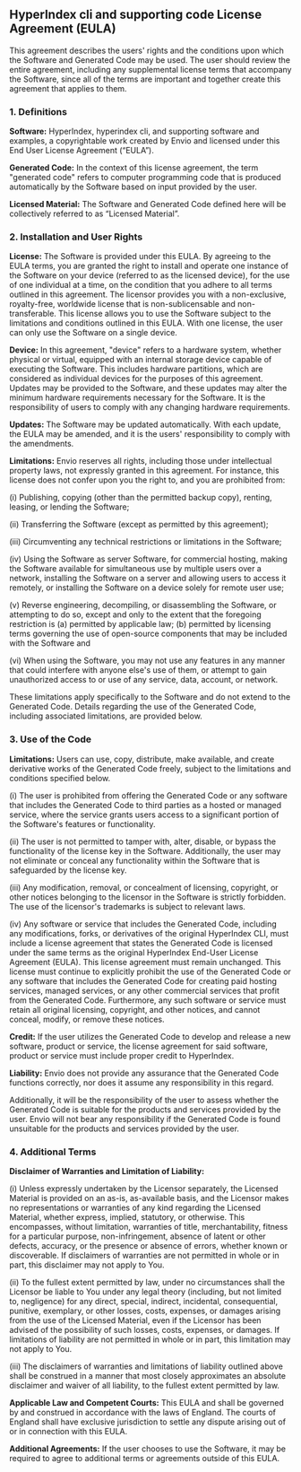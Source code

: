 ## HyperIndex cli and supporting code License Agreement (EULA)

This agreement describes the users' rights and the conditions upon which the Software and Generated Code may be used. The user should review the entire agreement, including any supplemental license terms that accompany the Software, since all of the terms are important and together create this agreement that applies to them.

### 1. Definitions

**Software:** HyperIndex, hyperindex cli, and supporting software and examples, a copyrightable work created by Envio and licensed under this End User License Agreement (“EULA”).

**Generated Code:** In the context of this license agreement, the term "generated code" refers to computer programming code that is produced automatically by the Software based on input provided by the user.

**Licensed Material:** The Software and Generated Code defined here will be collectively referred to as “Licensed Material”.

### 2. Installation and User Rights

**License:** The Software is provided under this EULA. By agreeing to the EULA terms, you are granted the right to install and operate one instance of the Software on your device (referred to as the licensed device), for the use of one individual at a time, on the condition that you adhere to all terms outlined in this agreement.
The licensor provides you with a non-exclusive, royalty-free, worldwide license that is non-sublicensable and non-transferable. This license allows you to use the Software subject to the limitations and conditions outlined in this EULA.
With one license, the user can only use the Software on a single device.

**Device:** In this agreement, "device" refers to a hardware system, whether physical or virtual, equipped with an internal storage device capable of executing the Software. This includes hardware partitions, which are considered as individual devices for the purposes of this agreement. Updates may be provided to the Software, and these updates may alter the minimum hardware requirements necessary for the Software. It is the responsibility of users to comply with any changing hardware requirements.

**Updates:** The Software may be updated automatically. With each update, the EULA may be amended, and it is the users' responsibility to comply with the amendments.

**Limitations:** Envio reserves all rights, including those under intellectual property laws, not expressly granted in this agreement. For instance, this license does not confer upon you the right to, and you are prohibited from:

(i) Publishing, copying (other than the permitted backup copy), renting, leasing, or lending the Software;

(ii) Transferring the Software (except as permitted by this agreement);

(iii) Circumventing any technical restrictions or limitations in the Software;

(iv) Using the Software as server Software, for commercial hosting, making the Software available for simultaneous use by multiple users over a network, installing the Software on a server and allowing users to access it remotely, or installing the Software on a device solely for remote user use;

(v) Reverse engineering, decompiling, or disassembling the Software, or attempting to do so, except and only to the extent that the foregoing restriction is (a) permitted by applicable law; (b) permitted by licensing terms governing the use of open-source components that may be included with the Software and

(vi) When using the Software, you may not use any features in any manner that could interfere with anyone else's use of them, or attempt to gain unauthorized access to or use of any service, data, account, or network.

These limitations apply specifically to the Software and do not extend to the Generated Code. Details regarding the use of the Generated Code, including associated limitations, are provided below.

### 3. Use of the Code

**Limitations:** Users can use, copy, distribute, make available, and create derivative works of the Generated Code freely, subject to the limitations and conditions specified below.

(i) The user is prohibited from offering the Generated Code or any software that includes the Generated Code to third parties as a hosted or managed service, where the service grants users access to a significant portion of the Software's features or functionality.

(ii) The user is not permitted to tamper with, alter, disable, or bypass the functionality of the license key in the Software. Additionally, the user may not eliminate or conceal any functionality within the Software that is safeguarded by the license key.

(iii) Any modification, removal, or concealment of licensing, copyright, or other notices belonging to the licensor in the Software is strictly forbidden. The use of the licensor's trademarks is subject to relevant laws.

(iv) Any software or service that includes the Generated Code, including any modifications, forks, or derivatives of the original HyperIndex CLI, must include a license agreement that states the Generated Code is licensed under the same terms as the original HyperIndex End-User License Agreement (EULA). This license agreement must remain unchanged. This license must continue to explicitly prohibit the use of the Generated Code or any software that includes the Generated Code for creating paid hosting services, managed services, or any other commercial services that profit from the Generated Code. Furthermore, any such software or service must retain all original licensing, copyright, and other notices, and cannot conceal, modify, or remove these notices.

**Credit:** If the user utilizes the Generated Code to develop and release a new software, product or service, the license agreement for said software, product or service must include proper credit to HyperIndex.

**Liability:** Envio does not provide any assurance that the Generated Code functions correctly, nor does it assume any responsibility in this regard.

Additionally, it will be the responsibility of the user to assess whether the Generated Code is suitable for the products and services provided by the user. Envio will not bear any responsibility if the Generated Code is found unsuitable for the products and services provided by the user.

### 4. Additional Terms

**Disclaimer of Warranties and Limitation of Liability:**

(i) Unless expressly undertaken by the Licensor separately, the Licensed Material is provided on an as-is, as-available basis, and the Licensor makes no representations or warranties of any kind regarding the Licensed Material, whether express, implied, statutory, or otherwise. This encompasses, without limitation, warranties of title, merchantability, fitness for a particular purpose, non-infringement, absence of latent or other defects, accuracy, or the presence or absence of errors, whether known or discoverable. If disclaimers of warranties are not permitted in whole or in part, this disclaimer may not apply to You.

(ii) To the fullest extent permitted by law, under no circumstances shall the Licensor be liable to You under any legal theory (including, but not limited to, negligence) for any direct, special, indirect, incidental, consequential, punitive, exemplary, or other losses, costs, expenses, or damages arising from the use of the Licensed Material, even if the Licensor has been advised of the possibility of such losses, costs, expenses, or damages. If limitations of liability are not permitted in whole or in part, this limitation may not apply to You.

(iii) The disclaimers of warranties and limitations of liability outlined above shall be construed in a manner that most closely approximates an absolute disclaimer and waiver of all liability, to the fullest extent permitted by law.

**Applicable Law and Competent Courts:** This EULA and shall be governed by and construed in accordance with the laws of England. The courts of England shall have exclusive jurisdiction to settle any dispute arising out of or in connection with this EULA.

**Additional Agreements:** If the user chooses to use the Software, it may be required to agree to additional terms or agreements outside of this EULA.
